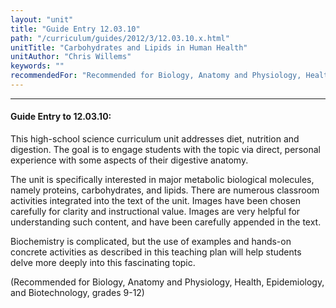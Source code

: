 ```yaml
---
layout: "unit"
title: "Guide Entry 12.03.10"
path: "/curriculum/guides/2012/3/12.03.10.x.html"
unitTitle: "Carbohydrates and Lipids in Human Health"
unitAuthor: "Chris Willems"
keywords: ""
recommendedFor: "Recommended for Biology, Anatomy and Physiology, Health, Epidemiology, and Biotechnology, grades 9-12"
---
```

<body>
<hr/>
 <h4>
  Guide Entry to 12.03.10:
 </h4>
 <p>
  This high-school science curriculum unit addresses diet, nutrition and digestion. The goal is to engage students with the topic via direct, personal experience with some aspects of their digestive anatomy.
 </p>
<p>
  The unit is specifically interested in major metabolic biological molecules, namely proteins, carbohydrates, and lipids. There are numerous classroom activities integrated into the text of the unit. Images have been chosen carefully for clarity and instructional value. Images are very helpful for understanding such content, and have been carefully appended in the text.
 </p>
<p>
  Biochemistry is complicated, but the use of examples and hands-on concrete activities as described in this teaching plan will help students delve more deeply into this fascinating topic.
 </p>
<p>
  (Recommended for Biology, Anatomy and Physiology, Health, Epidemiology, and Biotechnology, grades 9-12)
 </p>

</body>